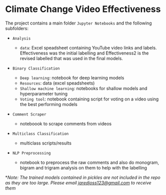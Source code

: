 # Climate Change Video Effectiveness

The project contains a main folder `Jupyter Notebooks` and the following subfolders:


- `Analysis`
  - `data`: Excel speadsheet containing YouTube video links and labels. Effectiveness was the initial labelling and Effectiveness2 is the revised labelled that was used in the final models. 

- `Binary Classification`
  - `Deep learning`: notebook for deep learning models
  - `Resources`: data (excel speadsheets)
  - `Shallow machine learning`: notebooks for shallow models and hyperparameter tuning
  - `Voting tool`: notebook containing script for voting on a video using the best performing models

- `Comment Scraper`
  - noteboook to scrape comments from videos

- `Multiclass Classification`
  - multiclass scripts/results

- `NLP Preprocessing`
  - notebook to preprocess the raw comments and also do monogram, bigram and trigram analysis on them to help with the labelling



**Note: The trained models contained in pickles are not included in the repo as they are too large. Please email jaredjoss123@gmail.com to receive them*
